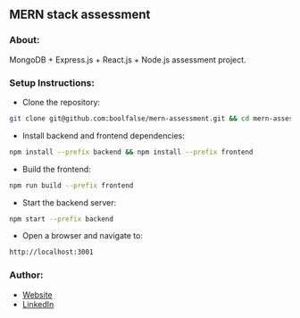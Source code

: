 
## MERN stack assessment




### About:

MongoDB + Express.js + React.js + Node.js assessment project.



### Setup Instructions:

- Clone the repository:
```bash
git clone git@github.com:boolfalse/mern-assessment.git && cd mern-assessment
```

- Install backend and frontend dependencies:
```bash
npm install --prefix backend && npm install --prefix frontend
```

- Build the frontend:
```bash
npm run build --prefix frontend
```

- Start the backend server:
```bash
npm start --prefix backend
```

- Open a browser and navigate to:
```bash
http://localhost:3001
```


### Author:

- [Website](https://boolfalse.com)
- [LinkedIn](https://www.linkedin.com/in/boolfalse/)
